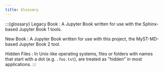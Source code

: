 ```yaml
---
title: Glossary
--- 
```


:::{glossary}
Legacy Book
: A Jupyter Book written for use with the Sphinx-based Jupyter Book 1 tools.

New Book
: A Jupyter Book written for use with this project, the MyST-MD-based Jupyter Book 2 tool.

Hidden Files
: In Unix-like operating systems, files or folders with names that start with a dot (e.g. `.foo.txt`), are treated as "hidden" in most applications.
:::
